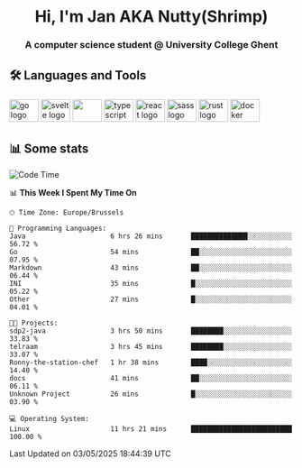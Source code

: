 <h1 align="center">Hi, I'm Jan AKA Nutty(Shrimp)</h1>
<h3 align="center">A computer science student @ University College Ghent</h3>

<h2 align="left">🛠️ Languages and Tools</h2>

###

<div align="left">
  <img src="https://cdn.jsdelivr.net/gh/devicons/devicon/icons/go/go-original.svg" height="40" width="52" alt="go logo"  />
  <img src="https://cdn.jsdelivr.net/gh/devicons/devicon@latest/icons/svelte/svelte-original.svg"  height="40" width="52" alt="svelte logo" />
  <img src="https://cdn.jsdelivr.net/gh/devicons/devicon@latest/icons/tailwindcss/tailwindcss-original.svg" height="40" width="52" />
  <img src="https://cdn.jsdelivr.net/gh/devicons/devicon/icons/typescript/typescript-original.svg" height="40" width="52" alt="typescript logo"  />
  <img src="https://cdn.jsdelivr.net/gh/devicons/devicon/icons/react/react-original.svg" height="40" width="52" alt="react logo"  />
  <img src="https://cdn.jsdelivr.net/gh/devicons/devicon/icons/sass/sass-original.svg" height="40" width="52" alt="sass logo"  />
  <img src="https://cdn.jsdelivr.net/gh/devicons/devicon@latest/icons/rust/rust-original.svg" height="40" width="52" alt="rust logo" />
  <img src="https://cdn.jsdelivr.net/gh/devicons/devicon/icons/docker/docker-original.svg" height="40" width="52" alt="docker logo"  />
</div>

<h2>📊 Some stats</h2>

<!--START_SECTION:waka-->
![Code Time](http://img.shields.io/badge/Code%20Time-5%2C881%20hrs%2042%20mins-blue)

📊 **This Week I Spent My Time On** 

```text
🕑︎ Time Zone: Europe/Brussels

💬 Programming Languages: 
Java                     6 hrs 26 mins       ██████████████░░░░░░░░░░░   56.72 % 
Go                       54 mins             ██░░░░░░░░░░░░░░░░░░░░░░░   07.95 % 
Markdown                 43 mins             ██░░░░░░░░░░░░░░░░░░░░░░░   06.44 % 
INI                      35 mins             █░░░░░░░░░░░░░░░░░░░░░░░░   05.22 % 
Other                    27 mins             █░░░░░░░░░░░░░░░░░░░░░░░░   04.01 % 

🐱‍💻 Projects: 
sdp2-java                3 hrs 50 mins       ████████░░░░░░░░░░░░░░░░░   33.83 % 
telraam                  3 hrs 45 mins       ████████░░░░░░░░░░░░░░░░░   33.07 % 
Ronny-the-station-chef   1 hr 38 mins        ████░░░░░░░░░░░░░░░░░░░░░   14.40 % 
docs                     41 mins             ██░░░░░░░░░░░░░░░░░░░░░░░   06.11 % 
Unknown Project          26 mins             █░░░░░░░░░░░░░░░░░░░░░░░░   03.90 % 

💻 Operating System: 
Linux                    11 hrs 21 mins      █████████████████████████   100.00 % 
```


 Last Updated on 03/05/2025 18:44:39 UTC
<!--END_SECTION:waka-->

